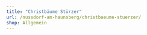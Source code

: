 ```yaml
---
title: "Christbäume Stürzer"
url: /nussdorf-am-haunsberg/christbaeume-stuerzer/
shop: Allgemein
---
```

